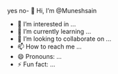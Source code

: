 yes no- 👋 Hi, I’m @Muneshsain
- 👀 I’m interested in ...
- 🌱 I’m currently learning ...
- 💞️ I’m looking to collaborate on ...
- 📫 How to reach me ...
- 😄 Pronouns: ...
- ⚡ Fun fact: ...

<!---
Muneshsain/Muneshsain is a ✨ special ✨ repository because its `README.md` (this file) appears on your GitHub profile.
You can click the Preview link to take a look at your changes.
--->
